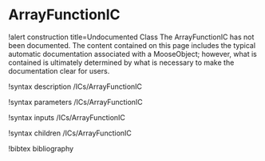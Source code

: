 # ArrayFunctionIC

!alert construction title=Undocumented Class
The ArrayFunctionIC has not been documented. The content contained on this page includes the
typical automatic documentation associated with a MooseObject; however, what is contained is
ultimately determined by what is necessary to make the documentation clear for users.

!syntax description /ICs/ArrayFunctionIC

!syntax parameters /ICs/ArrayFunctionIC

!syntax inputs /ICs/ArrayFunctionIC

!syntax children /ICs/ArrayFunctionIC

!bibtex bibliography
